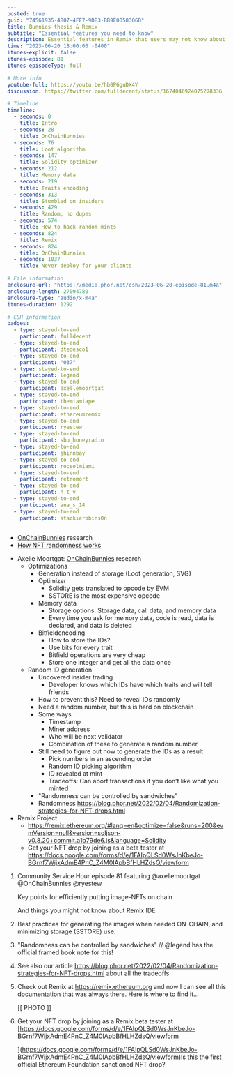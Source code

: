 ```yaml
---
posted: true
guid: "74561935-4B07-4FF7-9DB3-BB9E0058306B"
title: Bunnies thesis & Remix
subtitle: "Essential features you need to know"
description: Essential features in Remix that users may not know about with Rob Stupay and a deep dive into OnChainBunnies research by Axelle Moortgat including optimizations and strategies for random ID generation. 
time: "2023-06-20 18:00:00 -0400"
itunes-explicit: false
itunes-episode: 81
itunes-episodeType: full

# More info
youtube-full: https://youtu.be/hb0P6guDX4Y
discussion: https://twitter.com/fulldecent/status/1674046924075278336

# Timeline
timeline:
  - seconds: 0
    title: Intro
  - seconds: 28
    title: OnChainBunnies
  - seconds: 76
    title: Loot algorithm
  - seconds: 147
    title: Solidity optimizer
  - seconds: 212
    title: Memory data
  - seconds: 219
    title: Traits encoding
  - seconds: 313
    title: Stumbled on insiders
  - seconds: 429
    title: Random, no dupes
  - seconds: 574
    title: How to hack random mints
  - seconds: 824
    title: Remix
  - seconds: 824
    title: OnChainBunnies
  - seconds: 1037
    title: Never deploy for your clients

# File information
enclosure-url: "https://media.phor.net/csh/2023-06-20-episode-81.m4a"
enclosure-length: 27094780
enclosure-type: "audio/x-m4a"
itunes-duration: 1292

# CSH information
badges:
  - type: stayed-to-end
    participant: fulldecent
  - type: stayed-to-end
    participant: dtedesco1
  - type: stayed-to-end
    participant: "037"
  - type: stayed-to-end
    participant: legend
  - type: stayed-to-end
    participant: axellemoortgat
  - type: stayed-to-end
    participant: themiamiape
  - type: stayed-to-end
    participant: ethereumremix
  - type: stayed-to-end
    participant: ryestew
  - type: stayed-to-end
    participant: sbu_honeyradio
  - type: stayed-to-end
    participant: jhinnbay
  - type: stayed-to-end
    participant: rocsolmiami
  - type: stayed-to-end
    participant: retromort
  - type: stayed-to-end
    participant: h_t_v_
  - type: stayed-to-end
    participant: ana_s_14
  - type: stayed-to-end
    participant: stackierobins0n
---
```


- [OnChainBunnies](http://onchainbunnies.io) research
- [How NFT randomness works](https://blog.phor.net/2022/02/04/Randomization-strategies-for-NFT-drops)

<!--end of quick notes-->

- Axelle Moortgat: [OnChainBunnies](http://onchainbunnies.io) research
  - Optimizations
    - Generation instead of storage (Loot generation, SVG)
    - Optimizer
      - Solidity gets translated to opcode by EVM
      - SSTORE is the most expensive opcode
    - Memory data
      - Storage options: Storage data, call data, and memory data
      - Every time you ask for memory data, code is read, data is declared, and data is deleted
    - Bitfieldencoding
      - How to store the IDs?
      - Use bits for every trait
      - Bitfield operations are very cheap
      - Store one integer and get all the data once
  - Random ID generation
    - Uncovered insider trading
      - Developer knows which IDs have which traits and will tell friends
    - How to prevent this? Need to reveal IDs randomly
    - Need a random number, but this is hard on blockchain
    - Some ways
      - Timestamp
      - Miner address
      - Who will be next validator
      - Combination of these to generate a random number
    - Still need to figure out how to generate the IDs as a result
      - Pick numbers in an ascending order
      - Random ID picking algorithm
      - ID revealed at mint
      - Tradeoffs: Can abort transactions if you don’t like what you minted
    - "Randomness can be controlled by sandwiches"
    - Randomness https://blog.phor.net/2022/02/04/Randomization-strategies-for-NFT-drops.html
- Remix Project
  - https://remix.ethereum.org/#lang=en&optimize=false&runs=200&evmVersion=null&version=soljson-v0.8.20+commit.a1b79de6.js&language=Solidity
  - Get your NFT drop by joining as a beta tester at https://docs.google.com/forms/d/e/1FAIpQLSd0WsJnKbeJo-BGrnf7WijxAdmE4PnC_Z4M0IApbBfHLHZdsQ/viewform 

1. Community Service Hour episode 81 featuring @axellemoortgat @OnChainBunnies @ryestew

   Key points for efficiently putting image-NFTs on chain

   And things you might not know about Remix IDE

2. Best practices for generating the images when needed ON-CHAIN, and minimizing storage (SSTORE) use.

3. "Randomness can be controlled by sandwiches" // @legend has the official framed book note for this!

4. See also our article https://blog.phor.net/2022/02/04/Randomization-strategies-for-NFT-drops.html about all the tradeoffs

5. Check out Remix at https://remix.ethereum.org and now I can see all this documentation that was always there. Here is where to find it…

   [[ PHOTO ]] 

6. Get your NFT drop by joining as a Remix beta tester at [https://docs.google.com/forms/d/e/1FAIpQLSd0WsJnKbeJo-BGrnf7WijxAdmE4PnC_Z4M0IApbBfHLHZdsQ/viewform

   ](https://docs.google.com/forms/d/e/1FAIpQLSd0WsJnKbeJo-BGrnf7WijxAdmE4PnC_Z4M0IApbBfHLHZdsQ/viewform)Is this the first official Ethereum Foundation sanctioned NFT drop?